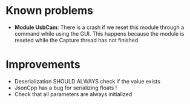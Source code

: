 Known problems
==============
- **Module UsbCam**: There is a crash if we reset this module through a command while using the GUI. This happens because the module is reseted while the Capture thread has not finished


Improvements
============
- Deserialization SHOULD ALWAYS check if the value exists
- JsonCpp has a bug for serializing floats !
- Check that all parameters are always initialized
